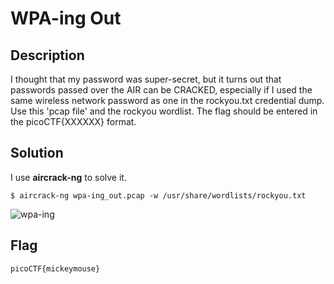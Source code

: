 # WPA-ing Out

## Description
I thought that my password was super-secret, but it turns out that passwords passed over the AIR can be CRACKED, especially if I used the same wireless network password as one in the rockyou.txt credential dump.
Use this 'pcap file' and the rockyou wordlist. The flag should be entered in the picoCTF{XXXXXX} format.

## Solution

I use **aircrack-ng** to solve it.

```
$ aircrack-ng wpa-ing_out.pcap -w /usr/share/wordlists/rockyou.txt
```

![wpa-ing](https://i.imgur.com/R5fN7tz.jpeg)

## Flag

    picoCTF{mickeymouse}